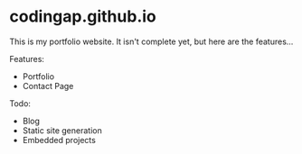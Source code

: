 # codingap.github.io

This is my portfolio website. It isn't complete yet, but here are the features...

Features:
- Portfolio
- Contact Page

Todo:
- Blog
- Static site generation
- Embedded projects